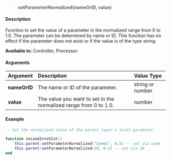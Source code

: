 
>**setParameterNormalized(nameOrID, value)**

#### Description

Function to set the value of a parameter in the normalized range from 0 to 1.0. The parameter can be determined by name or ID. This function has no effect if the parameter does not exist or if the value is of the type string.

**Available in:** Controller, Processor.

#### Arguments

|Argument|Description|Value Type|
|:-|:-|:-|
|**nameOrID**|The name or ID of the parameter.|string or number|
|**value**|The value you want to set in the normalized range from 0 to 1.0.|number|

#### Example

```lua
-- Set the normalized value of the parent layer's level parameter.

function onLoadIntoSlot()
    this.parent:setParameterNormalized("Level", 0.5) -- set via name
    this.parent:setParameterNormalized(38, 0.5) -- set via ID
end
```

